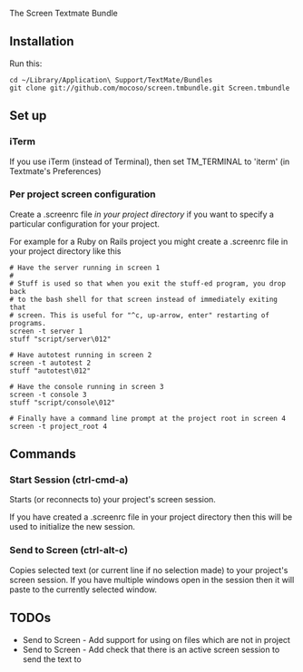 The Screen Textmate Bundle

## Installation

Run this:

    cd ~/Library/Application\ Support/TextMate/Bundles
    git clone git://github.com/mocoso/screen.tmbundle.git Screen.tmbundle

## Set up

### iTerm

If you use iTerm (instead of Terminal), then set TM_TERMINAL to 'iterm' (in Textmate's Preferences)

### Per project screen configuration

Create a .screenrc file *in your project directory* if you want to specify a particular configuration for your project.

For example for a Ruby on Rails project you might create a .screenrc file in your project directory like this

    # Have the server running in screen 1
    #
    # Stuff is used so that when you exit the stuff-ed program, you drop back
    # to the bash shell for that screen instead of immediately exiting that
    # screen. This is useful for "^c, up-arrow, enter" restarting of programs.
    screen -t server 1
    stuff "script/server\012"
    
    # Have autotest running in screen 2
    screen -t autotest 2
    stuff "autotest\012"
    
    # Have the console running in screen 3 
    screen -t console 3
    stuff "script/console\012"
    
    # Finally have a command line prompt at the project root in screen 4
    screen -t project_root 4


## Commands

### Start Session (ctrl-cmd-a)

Starts (or reconnects to) your project's screen session.

If you have created a .screenrc file in your project directory then this will be used to initialize the new session.

### Send to Screen (ctrl-alt-c)

Copies selected text (or current line if no selection made) to your project's screen session. If you have multiple windows open in the session then it will paste to the currently selected window.


## TODOs

 - Send to Screen - Add support for using on files which are not in project
 - Send to Screen - Add check that there is an active screen session to send the text to
